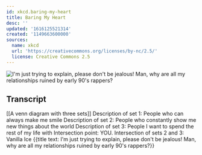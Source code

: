 ```yaml
---
id: xkcd.baring-my-heart
title: Baring My Heart
desc: ''
updated: '1616125521314'
created: '1149663600000'
sources:
  name: xkcd
  url: 'https://creativecommons.org/licenses/by-nc/2.5/'
  license: Creative Commons 2.5
---
```

![I'm just trying to explain, please don't be jealous!  Man, why are all my relationships ruined by early 90's rappers?](https://imgs.xkcd.com/comics/baring_my_heart.png)

## Transcript
[[A venn diagram with three sets]]
Description of set 1: People who can always make me smile
Description of set 2: People who constantly show me new things about the world
Description of set 3: People I want to spend the rest of my life with
Intersection point: YOU.
Intersection of sets 2 and 3: Vanilla Ice
{{title text: I'm just trying to explain, please don't be jealous! Man, why are all my relationships ruined by early 90's rappers?}}
